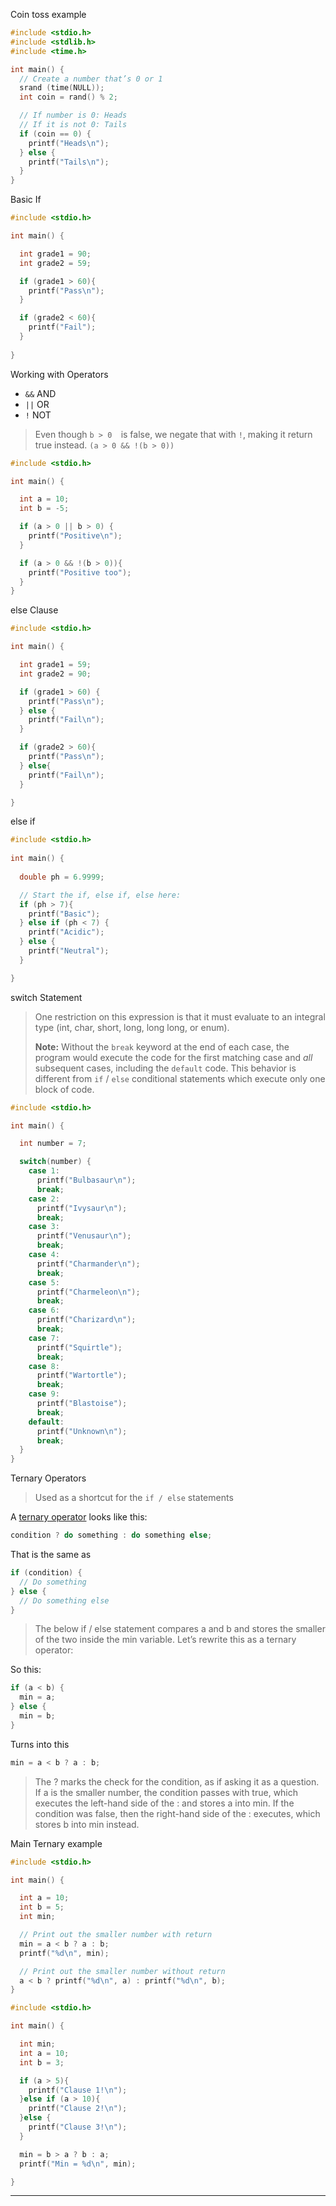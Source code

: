 
Coin toss example
```c
#include <stdio.h>
#include <stdlib.h>
#include <time.h>

int main() {
  // Create a number that’s 0 or 1
  srand (time(NULL));
  int coin = rand() % 2;

  // If number is 0: Heads
  // If it is not 0: Tails
  if (coin == 0) {
    printf("Heads\n");
  } else {
    printf("Tails\n");
  }
}
```

Basic If 
```c
#include <stdio.h>

int main() {

  int grade1 = 90;
  int grade2 = 59;

  if (grade1 > 60){
    printf("Pass\n");
  }

  if (grade2 < 60){
    printf("Fail");
  }
  
}
```


Working with Operators

- `&&` AND
- `||` OR
- `!` NOT

> Even though `b > 0  `is false, we negate that with `!`,  making it return true instead. 
>  `(a > 0 && !(b > 0))`

```c
#include <stdio.h>

int main() {

  int a = 10;
  int b = -5;

  if (a > 0 || b > 0) {
    printf("Positive\n");
  }

  if (a > 0 && !(b > 0)){
    printf("Positive too");
  }
}
```


else Clause
```c
#include <stdio.h>

int main() {

  int grade1 = 59;
  int grade2 = 90;

  if (grade1 > 60) {
    printf("Pass\n");
  } else {
    printf("Fail\n");
  }

  if (grade2 > 60){
    printf("Pass\n");
  } else{
    printf("Fail\n");
  }

}
```


else if
```c
#include <stdio.h>
 
int main() {
 
  double ph = 6.9999;

  // Start the if, else if, else here:
  if (ph > 7){
    printf("Basic");
  } else if (ph < 7) {
    printf("Acidic");
  } else {
    printf("Neutral");
  }

}
```


switch Statement

> One restriction on this expression is that it must evaluate to an integral type (int, char, short, long, long long, or enum).
>
> **Note:** Without the `break` keyword at the end of each case, the program would execute the code for the first matching case and _all_ subsequent cases, including the `default` code. This behavior is different from `if` / `else` conditional statements which execute only one block of code.

```c
#include <stdio.h>

int main() {

  int number = 7;

  switch(number) {
    case 1:
      printf("Bulbasaur\n");
      break;
    case 2:
      printf("Ivysaur\n");
      break;
    case 3:
      printf("Venusaur\n");
      break;
    case 4:
      printf("Charmander\n");
      break;
    case 5:
      printf("Charmeleon\n");
      break;
    case 6:
      printf("Charizard\n");
      break;
    case 7:
      printf("Squirtle");
      break;
    case 8:
      printf("Wartortle");
      break;
    case 9:
      printf("Blastoise");
      break;
    default:
      printf("Unknown\n");
      break;
  }
}
```


Ternary Operators

> Used as a shortcut for the `if / else` statements

A [ternary operator](https://www.codecademy.com/resources/docs/c/operators/ternary-operator) looks like this:

```c
condition ? do something : do something else;
```

That is the same as 
```c
if (condition) {
  // Do something
} else {
  // Do something else
}
```


> The below if / else statement compares a and b and stores the smaller of the two inside the min variable. Let’s rewrite this as a ternary operator:

So this:
```c
if (a < b) {
  min = a;
} else {
  min = b;
}
```

Turns into this
```c
min = a < b ? a : b;
```

> The ? marks the check for the condition, as if asking it as a question. If a is the smaller number, the condition passes with true, which executes the left-hand side of the : and stores a into min. If the condition was false, then the right-hand side of the : executes, which stores b into min instead.


 Main Ternary example
```c
#include <stdio.h>

int main() {

  int a = 10;
  int b = 5;
  int min;

  // Print out the smaller number with return
  min = a < b ? a : b;
  printf("%d\n", min);

  // Print out the smaller number without return
  a < b ? printf("%d\n", a) : printf("%d\n", b);
}
```

```c
#include <stdio.h>

int main() {

  int min;
  int a = 10;
  int b = 3;

  if (a > 5){
    printf("Clause 1!\n");
  }else if (a > 10){
    printf("Clause 2!\n");
  }else {
    printf("Clause 3!\n");
  }

  min = b > a ? b : a;
  printf("Min = %d\n", min);

}
```

---

